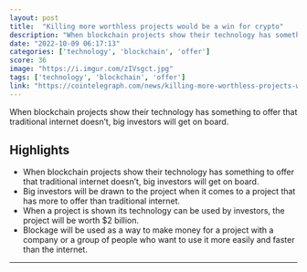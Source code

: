 ```yaml
---
layout: post
title:  "Killing more worthless projects would be a win for crypto"
description: "When blockchain projects show their technology has something to offer that traditional internet doesn’t, big investors will get on board."
date: "2022-10-09 06:17:13"
categories: ['technology', 'blockchain', 'offer']
score: 36
image: "https://i.imgur.com/zIVsgct.jpg"
tags: ['technology', 'blockchain', 'offer']
link: "https://cointelegraph.com/news/killing-more-worthless-projects-would-be-a-win-for-crypto"
---
```


When blockchain projects show their technology has something to offer that traditional internet doesn’t, big investors will get on board.

## Highlights

- When blockchain projects show their technology has something to offer that traditional internet doesn’t, big investors will get on board.
- Big investors will be drawn to the project when it comes to a project that has more to offer than traditional internet.
- When a project is shown its technology can be used by investors, the project will be worth $2 billion.
- Blockage will be used as a way to make money for a project with a company or a group of people who want to use it more easily and faster than the internet.

---
